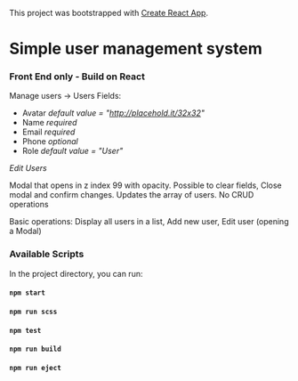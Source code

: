 This project was bootstrapped with [Create React App](https://github.com/facebook/create-react-app).

# Simple user management system

### Front End only - Build on React

Manage users ->
Users Fields:
- Avatar *default value = "http://placehold.it/32x32"*
- Name *required*
- Email *required*
- Phone *optional*
- Role *default value = "User"*

*Edit Users*

Modal that opens in z index 99 with opacity. Possible to clear fields, Close modal and confirm changes. Updates the array of users. No CRUD operations

Basic operations: Display all users in a list, Add new user, Edit user (opening a Modal)

### Available Scripts

In the project directory, you can run:

#### `npm start`
#### `npm run scss`
#### `npm test`
#### `npm run build`
#### `npm run eject`

